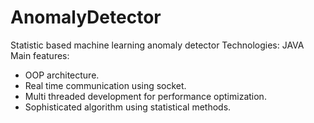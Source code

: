 # AnomalyDetector
Statistic based machine learning anomaly detector 
Technologies: JAVA 
Main features:
   * OOP architecture.
   * Real time communication using socket.
   * Multi threaded development for performance optimization.
   * Sophisticated algorithm using statistical methods.
